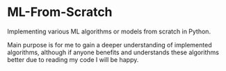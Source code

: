# ML-From-Scratch
Implementing various ML algorithms or models from scratch in Python.

Main purpose is for me to gain a deeper understanding of implemented algorithms, although if anyone benefits and understands these algorithms better due to reading my code I will be happy.
